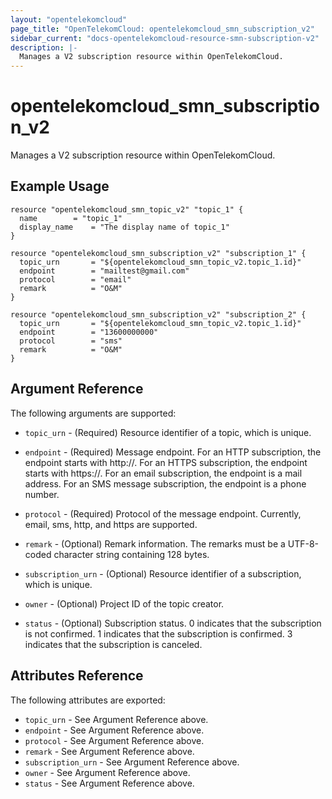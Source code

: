 ```yaml
---
layout: "opentelekomcloud"
page_title: "OpenTelekomCloud: opentelekomcloud_smn_subscription_v2"
sidebar_current: "docs-opentelekomcloud-resource-smn-subscription-v2"
description: |-
  Manages a V2 subscription resource within OpenTelekomCloud.
---
```


# opentelekomcloud\_smn\_subscription\_v2

Manages a V2 subscription resource within OpenTelekomCloud.

## Example Usage

```hcl
resource "opentelekomcloud_smn_topic_v2" "topic_1" {
  name		  = "topic_1"
  display_name    = "The display name of topic_1"
}

resource "opentelekomcloud_smn_subscription_v2" "subscription_1" {
  topic_urn       = "${opentelekomcloud_smn_topic_v2.topic_1.id}"
  endpoint        = "mailtest@gmail.com"
  protocol        = "email"
  remark          = "O&M"
}

resource "opentelekomcloud_smn_subscription_v2" "subscription_2" {
  topic_urn       = "${opentelekomcloud_smn_topic_v2.topic_1.id}"
  endpoint        = "13600000000"
  protocol        = "sms"
  remark          = "O&M"
}
```

## Argument Reference

The following arguments are supported:

* `topic_urn` - (Required) Resource identifier of a topic, which is unique.

* `endpoint` - (Required) Message endpoint.
     For an HTTP subscription, the endpoint starts with http\://.
     For an HTTPS subscription, the endpoint starts with https\://.
     For an email subscription, the endpoint is a mail address.
     For an SMS message subscription, the endpoint is a phone number.

* `protocol` - (Required) Protocol of the message endpoint. Currently, email,
     sms, http, and https are supported.

* `remark` - (Optional) Remark information. The remarks must be a UTF-8-coded
     character string containing 128 bytes.

* `subscription_urn` - (Optional) Resource identifier of a subscription, which
     is unique.

* `owner` - (Optional) Project ID of the topic creator.

* `status` - (Optional) Subscription status.
     0 indicates that the subscription is not confirmed.
     1 indicates that the subscription is confirmed.
     3 indicates that the subscription is canceled.


## Attributes Reference

The following attributes are exported:

* `topic_urn` - See Argument Reference above.
* `endpoint` - See Argument Reference above.
* `protocol` - See Argument Reference above.
* `remark` - See Argument Reference above.
* `subscription_urn` - See Argument Reference above.
* `owner` - See Argument Reference above.
* `status` - See Argument Reference above.
